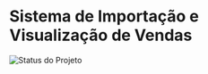 # Sistema de Importação e Visualização de Vendas

![Status do Projeto](https://img.shields.io/badge/Status-Em_andamento-yellow)



